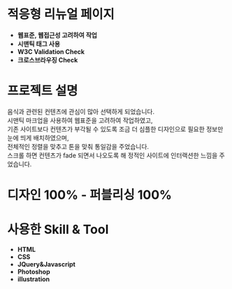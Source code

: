 # 적응형 리뉴얼 페이지

- **웹표준, 웹접근성 고려하여 작업**
- **시맨틱 태그 사용**
- **W3C Validation Check**
- **크로스브라우징 Check**

# 프로젝트 설명
음식과 관련된 컨텐츠에 관심이 많아 선택하게 되었습니다.<br>
시맨틱 마크업을 사용하여 웹표준을 고려하여 작업하였고,<br>
기존 사이트보다 컨텐츠가 부각될 수 있도록 조금 더 심플한 디자인으로 필요한 정보만 눈에 띄게 배치하였으며,<br>
전체적인 정렬을 맞추고 톤을 맞춰 통일감을 주었습니다.<br>
스크롤 하면 컨텐츠가 fade 되면서 나오도록 해 정적인 사이트에 인터랙션한 느낌을 주었습니다.

# 디자인 100% - 퍼블리싱 100%

# 사용한 Skill & Tool

- **HTML**
- **CSS**
- **JQuery&Javascript**
- **Photoshop**
- **illustration**
